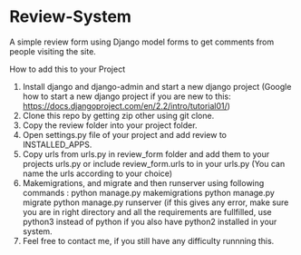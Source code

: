 # Review-System
A simple review form using Django model forms to get comments from people visiting the site.

How to add this to your Project
1. Install django and django-admin and start a new django project 
  (Google how to start a new django project if you are new to this:  https://docs.djangoproject.com/en/2.2/intro/tutorial01/)
2. Clone this repo by getting zip other using git clone. 
3. Copy the review folder into your project folder. 
4. Open settings.py file of your project and add review to INSTALLED_APPS. 
5. Copy urls from urls.py in review_form folder and add them to your projects urls.py or include review_form.urls to in your urls.py (You can name the urls according to your choice)
6. Makemigrations, and migrate and then runserver using following commands :
  python manage.py makemigrations
  python manage.py migrate
  python manage.py runserver
  (if this gives any error, make sure you are in right directory and all the requirements are fullfilled, use python3 instead of python if you also have python2 installed in your system. 
7. Feel free to contact me, if you still have any difficulty runnning this. 
